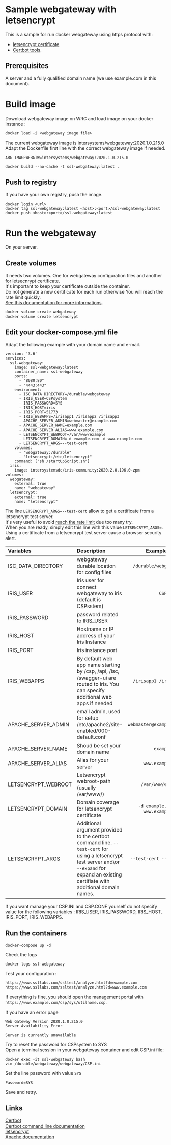 # Sample webgateway with letsencrypt

This is a sample for run docker webgateway using https protocol with:  

* [letsencrypt certificate](https://letsencrypt.org/).  
* [Certbot tools](https://certbot.eff.org/).    


## Prerequisites

A server and a fully qualified domain name (we use example.com in this document).  

# Build image

Download webgateway image on WRC and load image on your docker instance : 

```
docker load -i <webgateway image file>
```

The current webgateway image is intersystems/webgateway:2020.1.0.215.0  
Adapt the Dockerfile first line with the correct webgateway image if needed. 

```
ARG IMAGEWEBGTW=intersystems/webgateway:2020.1.0.215.0
```


```
docker build --no-cache -t ssl-webgateway:latest .
```

## Push to registry

If you have your own registry, push the image.  

```
docker login <url>
docker tag ssl-webgateway:latest <host>:<port>/ssl-webgateway:latest
docker push <host>:<port>/ssl-webgateway:latest
```

# Run the webgateway

On your server.  

## Create volumes

It needs two volumes.  One for webgateway configuration files and another for letsecnrypt certificate.  
It's important to keep your certificate outside the container.  
Do not generate a new certificate for each run otherwise You will reach the rate limit quickly.  
[See this documentation for more informations](https://letsencrypt.org/docs/rate-limits/).  

```
docker volume create webgateway
docker volume create letsencrypt
```

## Edit your docker-compose.yml file

Adapt the following example with your domain name and e-mail.

```
version: '3.6'
services:
  ssl-webgateway:
    image: ssl-webgateway:latest
    container_name: ssl-webgateway
    ports: 
      - "8080:80"
      - "4443:443"
    environment:
      - ISC_DATA_DIRECTORY=/durable/webgateway
      - IRIS_USER=CSPsystem
      - IRIS_PASSWORD=SYS
      - IRIS_HOST=iris
      - IRIS_PORT=51773
      - IRIS_WEBAPPS=/irisapp1 /irisapp2 /irisapp3
      - APACHE_SERVER_ADMIN=webmaster@example.com
      - APACHE_SERVER_NAME=example.com
      - APACHE_SERVER_ALIAS=www.example.com
      - LETSENCRYPT_WEBROOT=/var/www/example
      - LETSENCRYPT_DOMAIN=-d example.com -d www.example.com
      - LETSENCRYPT_ARGS=--test-cert
    volumes:
      - "webgateway:/durable"
      - "letsencrypt:/etc/letsencrypt"
    command: ["sh /startUpScript.sh"]
  iris:
    image: intersystemsdc/iris-community:2020.2.0.196.0-zpm
volumes:
  webgateway:
    external: true
    name: "webgateway"
  letsencrypt:
    external: true
    name: "letsencrypt"
```

The line  `LETSENCRYPT_ARGS=--test-cert` allow to get a certificate from a letsencrypt test server.  
It's very useful to avoid [reach the rate limit](https://letsencrypt.org/docs/rate-limits/) due too many try.  
When you are ready, simply edit this line with this value `LETSENCRYPT_ARGS=`.  
Using a certificate from a letsencrypt test server cause a browser security alert.  


| Variables | Description | Example Value | 
|:--|:--|--:|
| ISC_DATA_DIRECTORY | webgateway durable location for config files | ``/durable/webgateway`` |
| IRIS_USER | Iris user for connect webgateway to iris (default is CSPsstem) | ``CSPsystem`` |
| IRIS_PASSWORD | password related to IRIS_USER | ``SYS`` |
| IRIS_HOST | Hostname or IP address of your Iris Instance | ``iris`` |
| IRIS_PORT | Iris instance port | ``51773`` |
| IRIS_WEBAPPS | By default web app name starting by /csp, /api, /isc, /swagger-ui are routed to iris. You can specify additional web apps if needed | ``/irisapp1 /irisapp2`` |
| APACHE_SERVER_ADMIN | email admin, used for setup /etc/apache2/site-enabled/000-default.conf | ``webmaster@example.com`` |
| APACHE_SERVER_NAME | Shoud be set your domain name | ``example.com`` |
| APACHE_SERVER_ALIAS | Alias for your server | ``www.example.com`` |
| LETSENCRYPT_WEBROOT | Letsencrypt webroot-path (usually /var/www/<domain name>) | ``/var/www/example`` |
| LETSENCRYPT_DOMAIN | Domain coverage for letsencrypt certificate | ``-d example.com -d www.example.com`` |
| LETSENCRYPT_ARGS | Additional argument provided to the certbot command line.  ``--test-cert`` for using a letsencrypt test server and\or ``--expand`` for expand an existing certifiate with additional domain names.   | ``--test-cert --expand`` |

If you want manage your CSP.INI and CSP.CONF yourself do not specify value for the following variables : IRIS_USER, IRIS_PASSWORD, IRIS_HOST, IRIS_PORT, IRIS_WEBAPPS.  

## Run the containers

```
docker-compose up -d
```

Check the logs  

```
docker logs ssl-webgateway
```

Test your configuration : 
```
https://www.ssllabs.com/ssltest/analyze.html?d=example.com
https://www.ssllabs.com/ssltest/analyze.html?d=www.example.com
```

If everything is fine, you should open the management portal with `https://www.example.com/csp/sys/utilhome.csp`.


If you have an error page
```
Web Gateway Version 2020.1.0.215.0
Server Availability Error

Server is currently unavailable 
```

Try to reset the password for CSPsystem to SYS  
Open a terminal session in your webgateway container and edit CSP.ini file:  

```
docker exec -it ssl-webgateway bash
vim /durable/webgateway/webgateway/CSP.ini
```

Set the line password with value `SYS`  
```
Password=SYS
```
Save and retry.  

## Links

[Certbot](https://certbot.eff.org/)  
[Certbot command line documentation](https://certbot.eff.org/docs/using.html#apache)  
[letsencrypt](https://letsencrypt.org/)  
[Apache documentation](https://httpd.apache.org/docs/current/)
